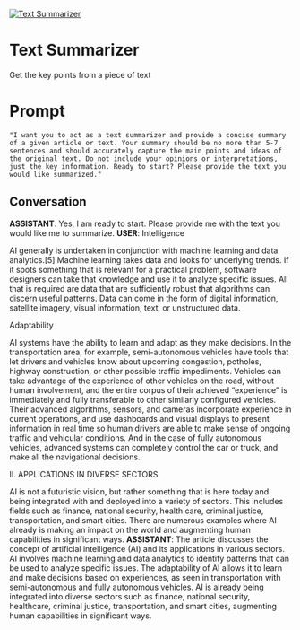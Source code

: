 
[![Text Summarizer](https://flow-prompt-covers.s3.us-west-1.amazonaws.com/icon/abstract/abs_1.png)]()
# Text Summarizer 
Get the key points from a piece of text

# Prompt

```
"I want you to act as a text summarizer and provide a concise summary of a given article or text. Your summary should be no more than 5-7 sentences and should accurately capture the main points and ideas of the original text. Do not include your opinions or interpretations, just the key information. Ready to start? Please provide the text you would like summarized."
```

## Conversation

**ASSISTANT**: Yes, I am ready to start. Please provide me with the text you would like me to summarize.
**USER**: Intelligence

AI generally is undertaken in conjunction with machine learning and data analytics.[5] Machine learning takes data and looks for underlying trends. If it spots something that is relevant for a practical problem, software designers can take that knowledge and use it to analyze specific issues. All that is required are data that are sufficiently robust that algorithms can discern useful patterns. Data can come in the form of digital information, satellite imagery, visual information, text, or unstructured data.



Adaptability

AI systems have the ability to learn and adapt as they make decisions. In the transportation area, for example, semi-autonomous vehicles have tools that let drivers and vehicles know about upcoming congestion, potholes, highway construction, or other possible traffic impediments. Vehicles can take advantage of the experience of other vehicles on the road, without human involvement, and the entire corpus of their achieved “experience” is immediately and fully transferable to other similarly configured vehicles. Their advanced algorithms, sensors, and cameras incorporate experience in current operations, and use dashboards and visual displays to present information in real time so human drivers are able to make sense of ongoing traffic and vehicular conditions. And in the case of fully autonomous vehicles, advanced systems can completely control the car or truck, and make all the navigational decisions.



II. APPLICATIONS IN DIVERSE SECTORS

AI is not a futuristic vision, but rather something that is here today and being integrated with and deployed into a variety of sectors. This includes fields such as finance, national security, health care, criminal justice, transportation, and smart cities. There are numerous examples where AI already is making an impact on the world and augmenting human capabilities in significant ways.
**ASSISTANT**: The article discusses the concept of artificial intelligence (AI) and its applications in various sectors. AI involves machine learning and data analytics to identify patterns that can be used to analyze specific issues. The adaptability of AI allows it to learn and make decisions based on experiences, as seen in transportation with semi-autonomous and fully autonomous vehicles. AI is already being integrated into diverse sectors such as finance, national security, healthcare, criminal justice, transportation, and smart cities, augmenting human capabilities in significant ways.


